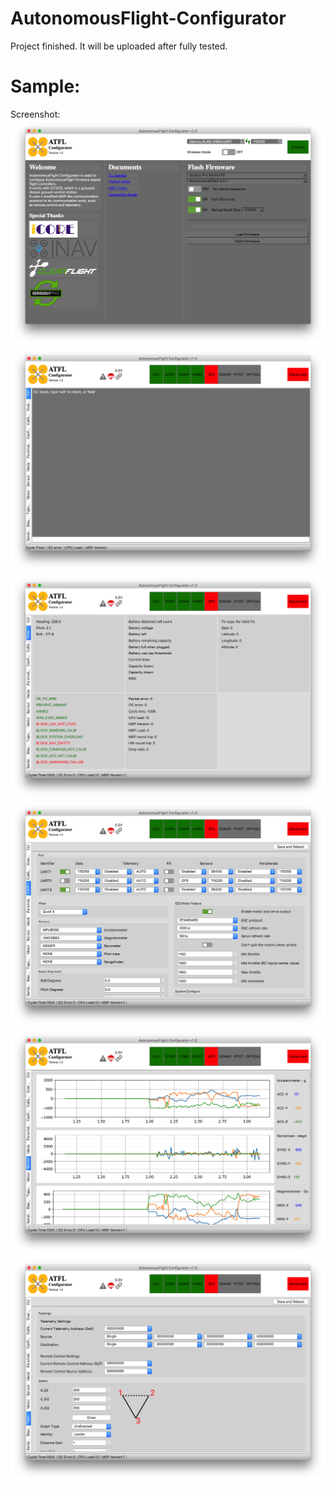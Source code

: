 # AutonomousFlight-Configurator  

Project finished. It will be uploaded after fully tested.

# Sample:  
Screenshot:
![alt text](https://github.com/liutairan/AutonomousFlight-Configurator/blob/master/Pictures/Snip20190817_20.png "Sample image")  
![alt text](https://github.com/liutairan/AutonomousFlight-Configurator/blob/master/Pictures/Snip20190817_21.png "Sample image")  
![alt text](https://github.com/liutairan/AutonomousFlight-Configurator/blob/master/Pictures/Snip20190817_22.png "Sample image")
![alt text](https://github.com/liutairan/AutonomousFlight-Configurator/blob/master/Pictures/Snip20190817_23.png "Sample image")
![alt text](https://github.com/liutairan/AutonomousFlight-Configurator/blob/master/Pictures/Snip20190817_24.png "Sample image")
![alt text](https://github.com/liutairan/AutonomousFlight-Configurator/blob/master/Pictures/Snip20190817_25.png "Sample image")
